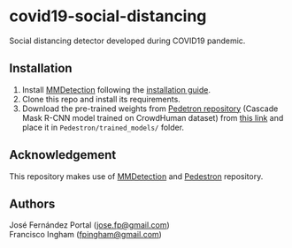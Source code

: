 # covid19-social-distancing
Social distancing detector developed during COVID19 pandemic.

## Installation
1. Install [MMDetection](https://github.com/open-mmlab/mmdetection) following the [installation guide](https://github.com/open-mmlab/mmdetection/blob/master/docs/install.md).
2. Clone this repo and install its requirements.
3. Download the pre-trained weights from [Pedetron repository](https://github.com/hasanirtiza/Pedestron) (Cascade Mask R-CNN model trained on CrowdHuman dataset) from [this link](https://drive.google.com/open?id=1rXopG04Dv-HKge3ZyqNYAHdCi9gmLuNe) and place it in `Pedestron/trained_models/` folder.

## Acknowledgement
This repository makes use of [MMDetection](https://github.com/open-mmlab/mmdetection) and [Pedestron](https://github.com/hasanirtiza/Pedestron) repository.

## Authors
José Fernández Portal (jose.fp@gmail.com)\
Francisco Ingham (fpingham@gmail.com)
